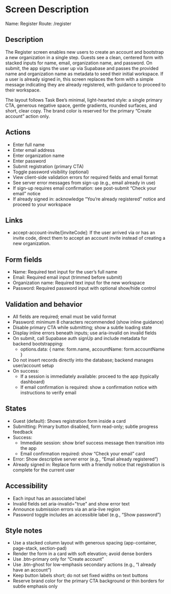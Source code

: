 # Screen Description

Name: Register
Route: /register

## Description
The Register screen enables new users to create an account and bootstrap a new organization in a single step. Guests see a clean, centered form with stacked inputs for name, email, organization name, and password. On submit, the app signs the user up via Supabase and passes the provided name and organization name as metadata to seed their initial workspace. If a user is already signed in, this screen replaces the form with a simple message indicating they are already registered, with guidance to proceed to their workspace.

The layout follows Task Bee’s minimal, light-hearted style: a single primary CTA, generous negative space, gentle gradients, rounded surfaces, and short, clear copy. The brand color is reserved for the primary “Create account” action only.

## Actions
- Enter full name
- Enter email address
- Enter organization name
- Enter password
- Submit registration (primary CTA)
- Toggle password visibility (optional)
- View client-side validation errors for required fields and email format
- See server error messages from sign-up (e.g., email already in use)
- If sign-up requires email confirmation: see post-submit “Check your email” notice
- If already signed in: acknowledge “You’re already registered” notice and proceed to your workspace

## Links
- accept-account-invite/[inviteCode]: If the user arrived via or has an invite code, direct them to accept an account invite instead of creating a new organization.

## Form fields
- Name: Required text input for the user’s full name
- Email: Required email input (trimmed before submit)
- Organization name: Required text input for the new workspace
- Password: Required password input with optional show/hide control

## Validation and behavior
- All fields are required; email must be valid format
- Password: minimum 8 characters recommended (show inline guidance)
- Disable primary CTA while submitting; show a subtle loading state
- Display inline errors beneath inputs; use aria-invalid on invalid fields
- On submit, call Supabase auth signUp and include metadata for backend bootstrapping:
  - options.data: { name: form.name, accountName: form.accountName }
- Do not insert records directly into the database; backend manages user/account setup
- On success:
  - If a session is immediately available: proceed to the app (typically dashboard)
  - If email confirmation is required: show a confirmation notice with instructions to verify email

## States
- Guest (default): Shows registration form inside a card
- Submitting: Primary button disabled, form read-only; subtle progress feedback
- Success:
  - Immediate session: show brief success message then transition into the app
  - Email confirmation required: show “Check your email” card
- Error: Show descriptive server error (e.g., “Email already registered”)
- Already signed in: Replace form with a friendly notice that registration is complete for the current user

## Accessibility
- Each input has an associated label
- Invalid fields set aria-invalid="true" and show error text
- Announce submission errors via an aria-live region
- Password toggle includes an accessible label (e.g., “Show password”)

## Style notes
- Use a stacked column layout with generous spacing (app-container, page-stack, section-pad)
- Render the form in a card with soft elevation; avoid dense borders
- Use .btn-primary only for “Create account”
- Use .btn-ghost for low-emphasis secondary actions (e.g., “I already have an account”)
- Keep button labels short; do not set fixed widths on text buttons
- Reserve brand color for the primary CTA background or thin borders for subtle emphasis only